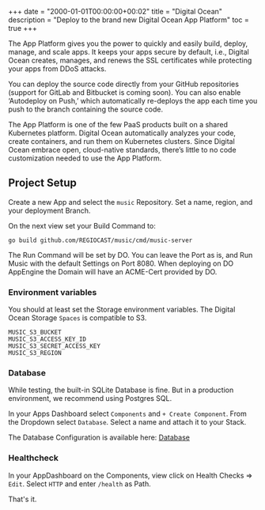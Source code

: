 +++
date = "2000-01-01T00:00:00+00:02"
title = "Digital Ocean"
description = "Deploy to the brand new Digital Ocean App Platform"
toc = true
+++

The App Platform gives you the power to quickly and easily build, deploy, manage, and scale apps. It keeps your apps secure by default, i.e., Digital Ocean creates, manages, and renews the SSL certificates while protecting your apps from DDoS attacks.

You can deploy the source code directly from your GitHub repositories (support for GitLab and Bitbucket is coming soon). You can also enable ‘Autodeploy on Push,’ which automatically re-deploys the app each time you push to the branch containing the source code.

The App Platform is one of the few PaaS products built on a shared Kubernetes platform. Digital Ocean automatically analyzes your code, create containers, and run them on Kubernetes clusters. Since Digital Ocean embrace open, cloud-native standards, there’s little to no code customization needed to use the App Platform.

## Project Setup

Create a new App and select the `music` Repository. Set a name, region, and your deployment Branch.

On the next view set your Build Command to:

```
go build github.com/REGIOCAST/music/cmd/music-server
```

The Run Command will be set by DO. You can leave the Port as is, and Run Music with the default Settings on Port 8080. When deploying on DO AppEngine the Domain will have an ACME-Cert provided by DO.

### Environment variables

You should at least set the Storage environment variables. The Digital Ocean Storage `Spaces` is compatible to S3.

```
MUSIC_S3_BUCKET
MUSIC_S3_ACCESS_KEY_ID
MUSIC_S3_SECRET_ACCESS_KEY
MUSIC_S3_REGION
```

### Database

While testing, the built-in SQLite Database is fine. But in a production environment, we recommend using Postgres SQL.

In your Apps Dashboard select `Components` and `+ Create Component`. From the Dropdown select `Database`. Select a name and attach it to your Stack.

The Database Configuration is available here: [Database](../../storage/database)

### Healthcheck

In your AppDashboard on the Components, view click on Health Checks => `Edit`. Select `HTTP` and enter `/health` as Path.

That's it. 